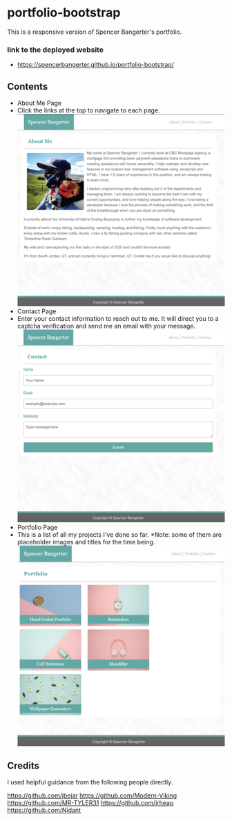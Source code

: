 # portfolio-bootstrap

This is a responsive version of Spencer Bangerter's portfolio.

### link to the deployed website
- https://spencerbangerter.github.io/portfolio-bootstrap/

## Contents

- About Me Page
- Click the links at the top to navigate to each page.
![Screenshot of About Me page](https://github.com/SpencerBangerter/portfolio-bootstrap/blob/master/images/screenshots/aboutme.png)
- Contact Page
- Enter your contact information to reach out to me. It will direct you to a captcha verification and send me an email with your message.
![Screenshot of Contact page](https://github.com/SpencerBangerter/portfolio-bootstrap/blob/master/images/screenshots/contact.png)
- Portfolio Page
- This is a list of all my projects I've done so far. *Note: some of them are placeholder images and titles for the time being.
![Screenshot of Portfolio page](https://github.com/SpencerBangerter/portfolio-bootstrap/blob/master/images/screenshots/portfolio.png)

## Credits

I used helpful guidance from the following people directly.

https://github.com/jbejar
https://github.com/Modern-Viking 
https://github.com/MR-TYLER31
https://github.com/jrheap
https://github.com/Nidant
